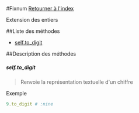 #Fixnum
[Retourner à l'index](README.md)

Extension des entiers

##Liste des méthodes
*    [self.to_digit](#selfto_digit)


##Description des méthodes
##### self.to_digit

> Renvoie la représentation textuelle d'un chiffre

  
> 



Exemple  
```ruby  
9.to_digit # :nine  
```



